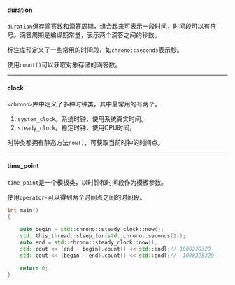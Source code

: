 #### duration

`duration`保存滴答数和滴答周期，组合起来可表示一段时间，时间段可以有符号。滴答周期是编译期常量，表示两个滴答之间的秒数。

标注库预定义了一些常用的时间段，如`chrono::seconds`表示秒。

使用`count()`可以获取对象存储的滴答数。

---

#### clock

`<chrono>`库中定义了多种时钟类，其中最常用的有两个。

1. `system_clock`。系统时钟，使用系统真实时间。
2. `steady_clock`。稳定时钟，使用CPU时间。

时钟类都拥有静态方法`now()`，可获取当前时钟的时间点。

---

#### time_point

`time_point`是一个模板类，以时钟和时间段作为模板参数。

使用`operator-`可以得到两个时间点之间的时间段。

```cpp
int main()
{

    auto begin = std::chrono::steady_clock::now();
    std::this_thread::sleep_for(std::chrono::seconds(1));
    auto end = std::chrono::steady_clock::now();
    std::cout << (end - begin).count() << std::endl;// 1000228329
    std::cout << (begin - end).count() << std::endl;// -1000228329

    return 0;
}
```

